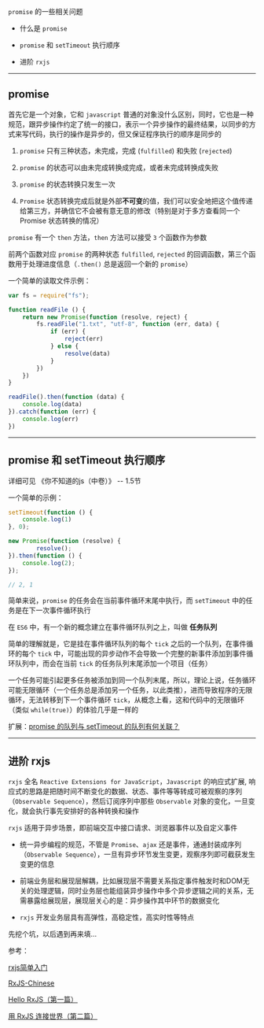```promise``` 的一些相关问题

* 什么是 ```promise```

* ```promise``` 和 ```setTimeout``` 执行顺序

* 进阶 ```rxjs```

----

## promise

首先它是一个对象，它和 ```javascript``` 普通的对象没什么区别，同时，它也是一种规范，跟异步操作约定了统一的接口，表示一个异步操作的最终结果，以同步的方式来写代码，执行的操作是异步的，但又保证程序执行的顺序是同步的

1. ```promise``` 只有三种状态，未完成，完成 (```fulfilled```) 和失败 (```rejected```)

2. ```promise``` 的状态可以由未完成转换成完成，或者未完成转换成失败

3. ```promise``` 的状态转换只发生一次

4. ```Promise``` 状态转换完成后就是外部**不可变**的值，我们可以安全地把这个值传递给第三方，并确信它不会被有意无意的修改（特别是对于多方查看同一个 Promise 状态转换的情况）

```promise``` 有一个 ```then``` 方法，```then``` 方法可以接受 ```3``` 个函数作为参数

前两个函数对应 ```promise``` 的两种状态 ```fulfilled```, ```rejected``` 的回调函数，第三个函数用于处理进度信息（```.then()``` 总是返回一个新的 ```promise```）

一个简单的读取文件示例：

```js
var fs = require("fs");

function readFile () {
    return new Promise(function (resolve, reject) {
        fs.readFile("1.txt", "utf-8", function (err, data) {
            if (err) {
                reject(err)
            } else {
                resolve(data)
            }
        })
    })
}

readFile().then(function (data) {
    console.log(data)
}).catch(function (err) {
    console.log(err)
})
```


----


## promise 和 setTimeout 执行顺序

详细可见 《你不知道的js（中卷）》 -- 1.5节

一个简单的示例：

```js
setTimeout(function () {
    console.log(1)
}, 0);

new Promise(function (resolve) {
        resolve();
}).then(function () {
    console.log(2);
});  

// 2, 1
```

简单来说，```promise``` 的任务会在当前事件循环末尾中执行，而 ```setTimeout``` 中的任务是在下一次事件循环执行

在 ```ES6``` 中，有一个新的概念建立在事件循环队列之上，叫做 **任务队列**

简单的理解就是，它是挂在事件循环队列的每个 ```tick``` 之后的一个队列，在事件循环的每个 ```tick``` 中，可能出现的异步动作不会导致一个完整的新事件添加到事件循环队列中，而会在当前 ```tick``` 的任务队列末尾添加一个项目（任务）

一个任务可能引起更多任务被添加到同一个队列末尾，所以，理论上说，任务循环可能无限循环（一个任务总是添加另一个任务，以此类推），进而导致程序的无限循环，无法转移到下一个事件循环 ```tick```，从概念上看，这和代码中的无限循环（类似 ```while(true)```）的体验几乎是一样的

扩展：[promise 的队列与 setTimeout 的队列有何关联？](https://www.zhihu.com/question/36972010)


----

## 进阶 rxjs

```rxjs``` 全名 ```Reactive Extensions for JavaScript```，```Javascript``` 的响应式扩展, 响应式的思路是把随时间不断变化的数据、状态、事件等等转成可被观察的序列（```Observable Sequence```），然后订阅序列中那些 ```Observable``` 对象的变化，一旦变化，就会执行事先安排好的各种转换和操作

```rxjs``` 适用于异步场景，即前端交互中接口请求、浏览器事件以及自定义事件

* 统一异步编程的规范，不管是 ```Promise```、```ajax``` 还是事件，通通封装成序列（```Observable Sequence```），一旦有异步环节发生变更，观察序列即可截获发生变更的信息

* 前端业务层和展现层解耦，比如展现层不需要关系指定事件触发时和DOM无关的处理逻辑，同时业务层也能组装异步操作中多个异步逻辑之间的关系，无需暴露给展现层，展现层关心的是：异步操作其中环节的数据变化

* ```rxjs``` 开发业务层具有高弹性，高稳定性，高实时性等特点

先挖个坑，以后遇到再来填...

参考：

[rxjs简单入门](https://yq.aliyun.com/articles/65027)

[RxJS-Chinese](https://www.gitbook.com/book/buctwbzs/rxjs/details)

[Hello RxJS（第一篇）](https://zhuanlan.zhihu.com/p/23331432)

[用 RxJS 连接世界（第二篇）](https://zhuanlan.zhihu.com/p/23464709)
